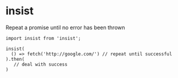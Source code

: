 # insist
Repeat a promise until no error has been thrown

```
import insist from 'insist';

insist(
  () => fetch('http://google.com/') // repeat until successful
).then(
   // deal with success
)
```
